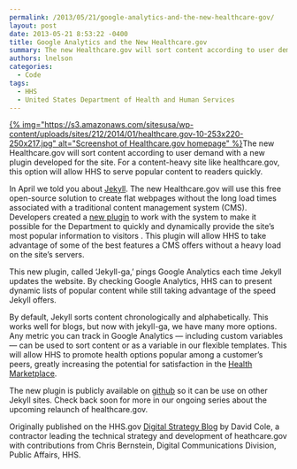 ```yaml
---
permalink: /2013/05/21/google-analytics-and-the-new-healthcare-gov/
layout: post
date: 2013-05-21 8:53:22 -0400
title: Google Analytics and the New Healthcare.gov
summary: The new Healthcare.gov will sort content according to user demand with a new plugin developed for the site. For a content-heavy site like healthcare.gov, this option will allow HHS to serve popular content to readers quickly. In April we told you about&nbsp;Jekyll. The new Healthcare.gov will use this free
authors: lnelson
categories:
  - Code
tags:
  - HHS
  - United States Department of Health and Human Services
---
```


[{% img="https://s3.amazonaws.com/sitesusa/wp-content/uploads/sites/212/2014/01/healthcare.gov-10-253x220-250x217.jpg" alt="Screenshot of Healthcare.gov homepage" %}](https://s3.amazonaws.com/sitesusa/wp-content/uploads/sites/212/2014/01/healthcare.gov-10-253x220.jpg)The new Healthcare.gov will sort content according to user demand with a new plugin developed for the site. For a content-heavy site like healthcare.gov, this option will allow HHS to serve popular content to readers quickly.

In April we told you about [Jekyll](http://www.hhs.gov/digitalstrategy/blog/2013/04/new-heathcare-open-cms-free.html). The new Healthcare.gov will use this free open-source solution to create flat webpages without the long load times associated with a traditional content management system (CMS). Developers created a [new plugin](https://github.com/developmentseed/jekyll-ga) to work with the system to make it possible for the Department to quickly and dynamically provide the site’s most popular information to visitors . This plugin will allow HHS to take advantage of some of the best features a CMS offers without a heavy load on the site’s servers.

This new plugin, called ‘Jekyll-ga,’ pings Google Analytics each time Jekyll updates the website. By checking Google Analytics, HHS can to present dynamic lists of popular content while still taking advantage of the speed Jekyll offers.

By default, Jekyll sorts content chronologically and alphabetically. This works well for blogs, but now with jekyll-ga, we have many more options. Any metric you can track in Google Analytics — including custom variables — can be used to sort content or as a variable in our flexible templates. This will allow HHS to promote health options popular among a customer’s peers, greatly increasing the potential for satisfaction in the [Health Marketplace](http://www.healthcare.gov/marketplace/).

The new plugin is publicly available on [github](https://github.com/developmentseed/jekyll-ga)  so it can be use on other Jekyll sites. Check back soon for more in our ongoing series about the upcoming relaunch of healthcare.gov.

Originally published on the HHS.gov <a href="http://www.hhs.gov/digitalstrategy/blog/2013/04/new-heathcare-open-cms-free.html" target="_blank">Digital Strategy Blog</a> by David Cole, a contractor leading the technical strategy and development of heathcare.gov with contributions from Chris Bernstein, Digital Communications Division, Public Affairs, HHS.